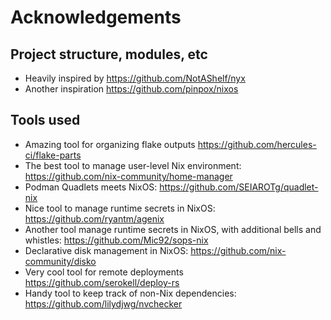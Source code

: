 # Acknowledgements

## Project structure, modules, etc

- Heavily inspired by https://github.com/NotAShelf/nyx
- Another inspiration https://github.com/pinpox/nixos

## Tools used

- Amazing tool for organizing flake outputs https://github.com/hercules-ci/flake-parts
- The best tool to manage user-level Nix environment: https://github.com/nix-community/home-manager
- Podman Quadlets meets NixOS: https://github.com/SEIAROTg/quadlet-nix
- Nice tool to manage runtime secrets in NixOS: https://github.com/ryantm/agenix
- Another tool manage runtime secrets in NixOS, with additional bells and whistles: https://github.com/Mic92/sops-nix
- Declarative disk management in NixOS: https://github.com/nix-community/disko
- Very cool tool for remote deployments https://github.com/serokell/deploy-rs
- Handy tool to keep track of non-Nix dependencies: https://github.com/lilydjwg/nvchecker
